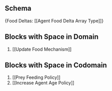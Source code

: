 ## Schema

{Food Deltas: [[Agent Food Delta Array Type]]}

## Blocks with Space in Domain
1. [[Update Food Mechanism]]

## Blocks with Space in Codomain
1. [[Prey Feeding Policy]]
2. [[Increase Agent Age Policy]]

